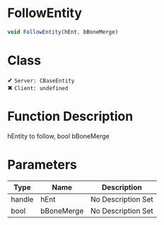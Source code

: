 # FollowEntity
```js	
void FollowEntity(hEnt, bBoneMerge)
```
# Class
✔ `Server: CBaseEntity`  
✖ `Client: undefined`  

# Function Description
hEntity to follow, bool bBoneMerge
# Parameters
Type|Name|Description
--|--|--
handle|hEnt|No Description Set
bool|bBoneMerge|No Description Set
